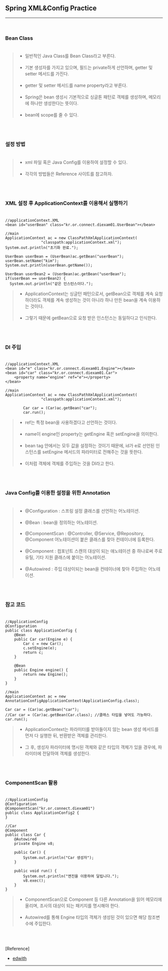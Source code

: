 Spring XML&Config Practice
--------------------------

---

<br>

### Bean Class<br><br>

> -	일반적인 Java Class를 Bean Class라고 부른다.<br><br>
> -	기본 생성자를 가지고 있으며, 필드는 private하게 선언하며, getter 및 setter 메서드를 가진다.<br><br>
> -	getter 및 setter 메서드를 name property라고 부른다.<br><br>
> -	Spring은 bean 생성시 기본적으로 싱글톤 패턴로 객체를 생성하며, 메모리에 하나만 생성한다는 뜻이다.<br><br>
> -	bean에 scope를 줄 수 있다.

<br><br>

### 설정 방법<br><br>

> -	xml 파일 혹은 Java Config를 이용하여 설정할 수 있다.<br><br>
> -	각각의 방법들은 Reference 사이트를 참고하자.

<br><br>

### XML 설정 후 ApplicationContext를 이용해서 실행하기<br><br>

```
//applicationContext.XML
<bean id="userBean" class="kr.or.connect.diexam01.UserBean"></bean>

//main
ApplicationContext ac = new ClassPathXmlApplicationContext(
                "classpath:applicationContext.xml");
System.out.println("초기화 완료.");

UserBean userBean = (UserBean)ac.getBean("userBean");
userBean.setName("kim");
System.out.println(userBean.getName());

UserBean userBean2 = (UserBean)ac.getBean("userBean");
if(userBean == userBean2) {
  System.out.println("같은 인스턴스이다.");
```

> -	ApplicationContext는 싱글턴 패턴으로서, getBean으로 객체를 계속 요청하더라도 객체를 계속 생성하는 것이 아니라 하나 만든 bean을 계속 이용하는 것이다.<br><br>
> -	그렇기 때문에 getBean으로 요청 받은 인스턴스는 동일하다고 인식한다.

<br><br>

### DI 주입<br><br>

```
//applicationContext.XML
<bean id="e" class="kr.or.connect.diexam01.Engine"></bean>
<bean id="car" class="kr.or.connect.diexam01.Car">
    <property name="engine" ref="e"></property>
</bean>

//main
ApplicationContext ac = new ClassPathXmlApplicationContext(
                "classpath:applicationContext.xml");

        Car car = (Car)ac.getBean("car");
        car.run();
```

> -	ref는 특정 bean을 사용하겠다고 선언하는 것이다.<br><br>
> -	name이 engine인 property는 getEngine 혹은 setEngine을 의미한다.<br><br>
> -	bean tag 안에서는 모두 값을 설정하는 것이기 때문에, id가 e로 선언된 인스턴스를 setEngine 메서드의 파라미터로 전해주는 것을 뜻한다.<br><br>
> -	이처럼 객체에 객체를 주입하는 것을 DI라고 한다.

<br><br>

### Java Config를 이용한 설정을 위한 Annotation<br><br>

> -	@Configuration : 스프링 설정 클래스를 선언하는 어노테이션.<br><br>
> -	@Bean : bean을 정의하는 어노테이션.<br><br>
> -	@ComponentScan : @Controller, @Service, @Repository, @Component 어노테이션이 붙은 클래스를 찾아 컨테이너에 등록한다.<br><br>
> -	@Component : 컴포넌트 스캔의 대상이 되는 애노테이션 중 하나로써 주로 유틸, 기타 지원 클래스에 붙이는 어노테이션.<br><br>
> -	@Autowired : 주입 대상이되는 bean을 컨테이너에 찾아 주입하는 어노테이션.

<br><br>

### 참고 코드<br><br>

```
//ApplicationConfig
@Configuration
public class ApplicationConfig {
    @Bean
    public Car car(Engine e) {
        Car c = new Car();
        c.setEngine(e);
        return c;
    }

    @Bean
    public Engine engine() {
        return new Engine();
    }
}

//main
ApplicationContext ac = new AnnotationConfigApplicationContext(ApplicationConfig.class);

Car car = (Car)ac.getBean("car");
//Car car = (Car)ac.getBean(Car.class); //클래스 타입을 넣어도 가능하다.
car.run();
```

> -	ApplicationContext는 파라미터를 받아들이지 않는 bean 생성 메서드를 먼저 다 실행한 뒤, 반환받은 객체를 관리한다.<br><br>
> -	그 후, 생성자 파라미터에 명시된 객체와 같은 타입의 객체가 있을 경우에, 파라미터에 전달하여 객체를 생성한다.

<br><br>

### ComponentScan 활용<br><br>

```
//ApplicationConfig
@Configuration
@ComponentScan("kr.or.connect.diexam01")
public class ApplicationConfig2 {
}

//Car
@Component
public class Car {
    @Autowired
    private Engine v8;

    public Car() {
        System.out.println("Car 생성자");
    }

    public void run() {
        System.out.println("엔진을 이용하여 달립니다.");
        v8.exec();
    }
}
```

> -	ComponentScan으로 Component 등 다른 Annotation을 읽어 메모리에 올리며, 조사의 대상이 되는 패키지를 명시해야 한다.<br><br>
> -	Autowired를 통해 Engine 타입의 객체가 생성된 것이 있으면 해당 참조변수에 주입한다.

<br><br>

[Reference]

-	[edwith](https://www.edwith.org/boostcourse-web/lecture/20658/)

---
